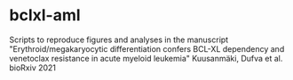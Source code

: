 # bclxl-aml
Scripts to reproduce figures and analyses in the manuscript "Erythroid/megakaryocytic differentiation confers BCL-XL dependency and venetoclax resistance in acute myeloid leukemia" Kuusanmäki, Dufva et al. bioRxiv 2021
